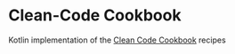 # Clean-Code Cookbook

Kotlin implementation of the [Clean Code Cookbook](https://github.com/mcsee/clean-code-cookbook) recipes
